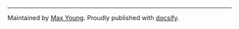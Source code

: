 
---

Maintained by [Max Young](https://max-young.github.io/). Proudly published with [docsify](https://docsify.js.org/).
